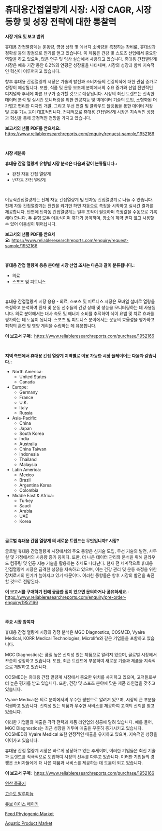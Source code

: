 <p><h1>휴대용간접열량계 시장: 시장 CAGR, 시장 동향 및 성장 전략에 대한 통찰력</h1></p><p><strong>시장 개요 및 보고 범위</strong></p>
<p><p>휴대용 간접열량계는 운동량, 영양 상태 및 에너지 소비량을 측정하는 장비로, 휴대성과 정확성 등의 장점으로 인기를 얻고 있습니다. 이 제품은 건강 및 스포츠 산업에서 중요한 역할을 하고 있으며, 많은 연구 및 임상 실습에서 사용되고 있습니다. 휴대용 간접열량계 시장은 예측 기간 동안 6.2%의 연평균 성장률을 나타내며, 시장의 성장과 함께 지속적인 혁신이 이루어지고 있습니다.</p><p>향후 휴대용 간접열량계 시장은 기술의 발전과 소비자들의 건강의식에 대한 관심 증가로 성장이 예상됩니다. 또한, 식품 및 운동 보조제 분야에서의 수요 증가와 산업 전반적인 디지털화 추세에 따른 요구가 증가할 것으로 예상됩니다. 시장의 최신 트렌드는 신속한 데이터 분석 및 실시간 모니터링을 위한 인공지능 및 빅데이터 기술의 도입, 소형화된 더 가볍고 편리한 디자인 개발, 그리고 무선 연결 및 클라우드 플랫폼을 통한 데이터 저장 및 공유 기능 등이 대표적입니다. 전체적으로 휴대용 간접열량계 시장은 지속적인 성장과 혁신을 통해 긍정적인 전망을 가지고 있습니다.</p></p>
<p><strong>보고서의 샘플 PDF를 받으세요:</strong> <a href="https://www.reliableresearchreports.com/enquiry/request-sample/1952166">https://www.reliableresearchreports.com/enquiry/request-sample/1952166</a></p>
<p>&nbsp;</p>
<p><strong>시장 세분화</strong></p>
<p><strong>휴대용 간접 열량계 유형별 시장 분석은 다음과 같이 분류됩니다.:</strong></p>
<p><ul><li>완전 자동 간접 열량계</li><li>반자동 간접 열량계</li></ul></p>
<p>&nbsp;</p>
<p><p>이동식간접열량계는 전체 자동 간접열량계 및 반자동 간접열량계로 나눌 수 있습니다. 전체 자동 간접열량계는 전원을 켜기만 하면 자동으로 측정을 시작하고 실시간 결과를 제공합니다. 반면에 반자동 간접열량계는 일부 조작이 필요하며 측정값을 수동으로 기록해야 합니다. 두 유형 모두 이동식이며 휴대가 용이하며, 장소에 제약 받지 않고 사용할 수 있어 이동성이 뛰어납니다.</p></p>
<p><strong>보고서의 샘플 PDF를 받으세요:</strong>&nbsp;<a href="https://www.reliableresearchreports.com/enquiry/request-sample/1952166">https://www.reliableresearchreports.com/enquiry/request-sample/1952166</a></p>
<p>&nbsp;</p>
<p><strong> 휴대용 간접 열량계 응용 분야별 시장 산업 조사는 다음과 같이 분류됩니다.:</strong></p>
<p><ul><li>의료</li><li>스포츠 및 피트니스</li></ul></p>
<p>&nbsp;</p>
<p><p>휴대용 간접열량계 시장 응용 - 의료, 스포츠 및 피트니스 시장은 모바일 설비로 열량을 측정하고 분석하여 환자 및 운동 선수들의 건강 상태 및 성능을 모니터링하는 데 사용됩니다. 의료 분야에서는 대사 속도 및 에너지 소비를 추적하여 식이 요법 및 치료 효과를 평가하는 데 도움이 됩니다. 스포츠 및 피트니스 분야에서는 운동의 효율성을 평가하고 최적의 훈련 및 영양 계획을 수립하는 데 유용합니다.</p></p>
<p><strong>이 보고서 구매:</strong>&nbsp; <a href="https://www.reliableresearchreports.com/purchase/1952166">https://www.reliableresearchreports.com/purchase/1952166</a></p>
<p>&nbsp;</p>
<p><strong>지역 측면에서 휴대용 간접 열량계 지역별로 이용 가능한 시장 플레이어는 다음과 같습니다.:</strong></p>
<p><ul>
    <li>
        North America:
        <ul>
            <li>United States</li>
            <li>Canada</li>
        </ul>
    </li>
    <li>
        Europe:
        <ul>
            <li>Germany</li>
            <li>France</li>
            <li>U.K.</li>
            <li>Italy</li>
            <li>Russia</li>
        </ul>
    </li>
    <li>
        Asia-Pacific:
        <ul>
            <li>China</li>
            <li>Japan</li>
            <li>South Korea</li>
            <li>India</li>
            <li>Australia</li>
            <li>China Taiwan</li>
            <li>Indonesia</li>
            <li>Thailand</li>
            <li>Malaysia</li>
        </ul>
    </li>
    <li>
        Latin America:
        <ul>
            <li>Mexico</li>
            <li>Brazil</li>
            <li>Argentina Korea</li>
            <li>Colombia</li>
        </ul>
    </li>
    <li>
        Middle East & Africa:
        <ul>
            <li>Turkey</li>
            <li>Saudi</li>
            <li>Arabia</li>
            <li>UAE</li>
            <li>Korea</li>
        </ul>
    </li>
    </ul></p>
<p>&nbsp;</p>
<p><strong>글로벌 휴대용 간접 열량계 의 새로운 트렌드는 무엇입니까? 시장?</strong></p>
<p><p>글로벌 휴대용 간접열량계 시장에서의 주요 동향은 신기술 도입, 무선 기술의 발전, 사무실 및 가정에서의 사용량 증가 등이다. 또한, 더 나은 데이터 관리와 분석을 위해 클라우드 컴퓨팅 및 인공 지능 기술을 활용하는 추세도 나타난다. 현재 전 세계적으로 휴대용 간접열량계 시장은 급격한 성장을 지속하고 있으며, 이는 건강 관리 및 운동 측정을 위한 장치로서의 인기가 높아지고 있기 때문이다. 이러한 동향들은 향후 시장의 발전을 촉진할 것으로 전망된다.</p></p>
<p><strong>이 보고서를 구매하기 전에 궁금한 점이 있으면 문의하거나 공유하세요.</strong>- <a href="https://www.reliableresearchreports.com/enquiry/pre-order-enquiry/1952166">https://www.reliableresearchreports.com/enquiry/pre-order-enquiry/1952166</a></p>
<p>&nbsp;</p>
<p><strong>주요 시장 참여자</strong></p>
<p><p>휴대용 간접 열량계 시장의 경쟁 분석은 MGC Diagnostics, COSMED, Vyaire Medical, KORR Medical Technologies, Microlife와 같은 기업들을 포함하고 있습니다. </p><p>MGC Diagnostics는 품질 높은 신뢰성 있는 제품으로 알려져 있으며, 글로벌 시장에서 꾸준히 성장하고 있습니다. 또한, 최근 트렌드에 부응하여 새로운 기술과 제품을 지속적으로 개발하고 있습니다.</p><p>COSMED는 휴대용 간접 열량계 시장에서 중요한 위치를 차지하고 있으며, 고객들로부터 높은 평가를 받고 있습니다. 또한, 건강 및 스포츠 분야에 맞춘 제품 라인업을 갖추고 있습니다.</p><p>Vyaire Medical은 의료 분야에서의 우수한 평판으로 알려져 있으며, 시장의 큰 부분을 석권하고 있습니다. 신뢰성 있는 제품과 우수한 서비스를 제공하여 고객의 신뢰를 얻고 있습니다.</p><p>이러한 기업들의 매출은 각각 전략과 제품 라인업의 성공에 달려 있습니다. 예를 들어, MGC Diagnostics는 최근 성장을 거두며 매출을 꾸준히 증가시키고 있습니다. COSMED와 Vyaire Medical 또한 안정적인 매출을 유지하고 있으며, 지속적인 성장을 이어가고 있습니다.</p><p>휴대용 간접 열량계 시장은 빠르게 성장하고 있는 추세이며, 이러한 기업들은 최신 기술과 트렌드를 적극적으로 도입하여 시장의 선두를 다투고 있습니다. 이러한 기업들의 경쟁은 소비자들에게 더 나은 제품과 서비스를 제공하는 데 도움이 되고 있습니다.</p></p>
<p><strong>이 보고서 구매:</strong>&nbsp;&nbsp;<a href="https://www.reliableresearchreports.com/purchase/1952166">https://www.reliableresearchreports.com/purchase/1952166</a></p>
<p><p><a href="https://medium.com/@greggibson7876/%EC%98%B5-%EC%95%B0%ED%94%84-%EC%8B%9C%EC%9E%A5-%EC%A0%84%EB%A7%9D-%EC%82%B0%EC%97%85-%EA%B0%9C%EC%9A%94-%EB%B0%8F-%EC%A0%84%EB%A7%9D-2024%EB%85%84%EB%B6%80%ED%84%B0-2031%EB%85%84%EA%B9%8C%EC%A7%80-704608738228">연산 증폭기</a></p><p><a href="https://github.com/lkwggful07722/Market-Research-Report-List-1/blob/main/75138607705.md">고순도 알루미늄</a></p><p><a href="https://github.com/ZacharyScthmitt4465/Market-Research-Report-List-1/blob/main/87853197706.md">큐브 아이스 메이커</a></p><p><a href="https://issuu.com/reportprime-2/docs/feed-phytogenic-market-size-2030.pptx">Feed Phytogenic Market</a></p><p><a href="https://issuu.com/reportprime-2/docs/aquatic-product-market-size-2030.pptx">Aquatic Product Market</a></p></p>
